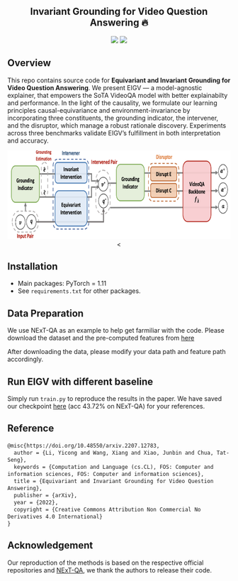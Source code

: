 <h2 align="center">
Invariant Grounding for Video Question Answering 🔥
</h2>

<div align="center">

[![](https://img.shields.io/badge/paper-pink?style=plastic&logo=GitBook)](https://arxiv.org/pdf/2207.12783.pdf)
[![](https://img.shields.io/badge/-github-grey?style=plastic&logo=github)](https://github.com/yl3800/EIGV) 
<!-- [![](https://img.shields.io/badge/video-red?style=plastic&logo=airplayvideo)](https://youtu.be/wJhR9_dcsaM)  -->
</div>

## Overview 
This repo contains source code for **Equivariant and Invariant Grounding for Video Question Answering**. We present EIGV — a model-agnostic explainer, that empowers the SoTA VideoQA model with better explainabilty and performance. In the light of the causality, we formulate our learning principles causal-equivariance and environment-invariance by incorporating three constituents, the grounding indicator, the intervener, and the disruptor, which manage a robust rationale discovery. Experiments across three benchmarks validate EIGV’s fulfillment in both interpretation and accuracy.
<p align="center">
    <img src="figures/framework.png" height="200">< </center>
</p>

## Installation
- Main packages: PyTorch = 1.11 
- See `requirements.txt` for other packages.

## Data Preparation
We use NExT-QA as an example to help get farmiliar with the code. Please download the dataset and the pre-computed features from [here](https://github.com/doc-doc/NExT-QA)

After downloading the data, please modify your data path and feature path accordingly.

## Run EIGV with different baseline
Simply run `train.py` to reproduce the results in the paper. We have saved our checkpoint [here](https://drive.google.com/file/d/1JNcD_nFHzYdjtwy8bMH8vshXyAzrNkZ0/view?usp=sharing) (acc 43.72% on NExT-QA) for your references.

## Reference 
```
@misc{https://doi.org/10.48550/arxiv.2207.12783,
  author = {Li, Yicong and Wang, Xiang and Xiao, Junbin and Chua, Tat-Seng},
  keywords = {Computation and Language (cs.CL), FOS: Computer and information sciences, FOS: Computer and information sciences},
  title = {Equivariant and Invariant Grounding for Video Question Answering},
  publisher = {arXiv},
  year = {2022},
  copyright = {Creative Commons Attribution Non Commercial No Derivatives 4.0 International}
}

```

## Acknowledgement
Our reproduction of the methods is based on the respective official repositories and [NExT-QA](https://github.com/doc-doc/NExT-OE), we thank the authors to release their code.
